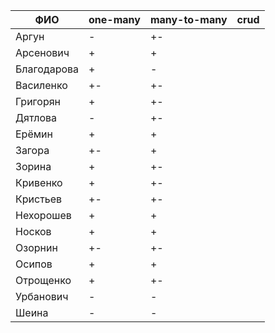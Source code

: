 | **ФИО**     | one-many | many-to-many | crud |
|-------------|----------|--------------|------|
| Аргун       | -        | +-           |      |
| Арсенович   | +        | +            |      |
| Благодарова | +        | -            |      |
| Василенко   | +-       | +-           |      |
| Григорян    | +        | +-           |      |
| Дятлова     | -        | +-           |      |
| Ерёмин      | +        | +            |      |
| Загора      | +-       | +            |      |
| Зорина      | +        | +-           |      |
| Кривенко    | +        | +-           |      |
| Кристьев    | +-       | +-           |      |
| Нехорошев   | +        | +            |      |
| Носков      | +        | +            |      |
| Озорнин     | +-       | +-           |      |
| Осипов      | +        | +            |      |
| Отрощенко   | +        | +-           |      |
| Урбанович   | -        | -            |      |
| Шеина       | -        | -            |      |
